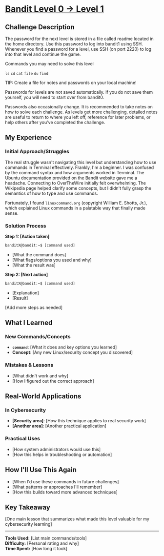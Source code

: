 # [Bandit Level 0 → Level 1](https://overthewire.org/wargames/bandit/bandit1.html)

## Challenge Description
The password for the next level is stored in a file called readme located in the home directory. Use this password to log into bandit1 using SSH. Whenever you find a password for a level, use SSH (on port 2220) to log into that level and continue the game.

Commands you may need to solve this level

`ls` `cd` `cat` `file` `du` `find`

TIP: Create a file for notes and passwords on your local machine!

Passwords for levels are not saved automatically. If you do not save them yourself, you will need to start over from bandit0.

Passwords also occasionally change. It is recommended to take notes on how to solve each challenge. As levels get more challenging, detailed notes are useful to return to where you left off, reference for later problems, or help others after you’ve completed the challenge.

## My Experience

### Initial Approach/Struggles

The real struggle wasn't navigating this level but understanding how to use commands in Terminal effectively. Frankly, I'm a beginner. I was confused by the command syntax and how arguments worked in Terminal. The Ubuntu documentation provided on the Bandit website gave me a headache. Connecting to OverTheWire initially felt overwhelming. The Wikipedia page helped clarify some concepts, but I didn't fully grasp the semantics of how to type and use commands.

Fortunately, I found `linuxcommand.org` (copyright William E. Shotts, Jr.), which explained Linux commands in a palatable way that finally made sense.

### Solution Process

**Step 1: [Action taken]**
```bash
banditX@bandit:~$ [command used]
```
- [What the command does]
- [What flags/options you used and why]
- [What the result was]

**Step 2: [Next action]**
```bash
banditX@bandit:~$ [command used]
```
- [Explanation]
- [Result]

[Add more steps as needed]

## What I Learned

### New Commands/Concepts
- **`command`**: [What it does and key options you learned]
- **Concept**: [Any new Linux/security concept you discovered]

### Mistakes & Lessons
- [What didn't work and why]
- [How I figured out the correct approach]

## Real-World Applications

### In Cybersecurity
- **[Security area]**: [How this technique applies to real security work]
- **[Another area]**: [Another practical application]

### Practical Uses
- [How system administrators would use this]
- [How this helps in troubleshooting or automation]

## How I'll Use This Again
- [When I'd use these commands in future challenges]
- [What patterns or approaches I'll remember]
- [How this builds toward more advanced techniques]

## Key Takeaway
[One main lesson that summarizes what made this level valuable for my cybersecurity learning]

---

**Tools Used:** [List main commands/tools]  
**Difficulty:** [Personal rating and why]  
**Time Spent:** [How long it took]
